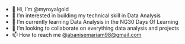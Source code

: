 - 👋 Hi, I’m @myroyalgold
- 👀 I’m interested in building my technical skill in Data Analysis
- 🌱 I’m currently learning Data Analysis in the NG30 Days Of Learning
- 💞️ I’m looking to collaborate on everything data analysis and projects
- 📫 How to reach me @abanisemariam98@gmail.com

<!---
myroyalgold/myroyalgold is a ✨ special ✨ repository because its `README.md` (this file) appears on your GitHub profile.
You can click the Preview link to take a look at your changes.
--->
